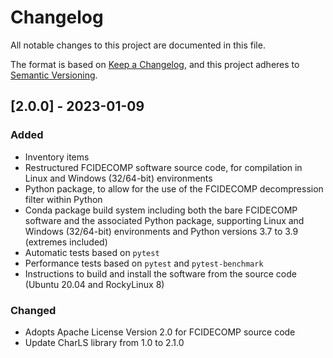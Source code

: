 # Changelog
All notable changes to this project are documented in this file.

The format is based on [Keep a Changelog](https://keepachangelog.com/en/1.0.0/),
and this project adheres to [Semantic Versioning](https://semver.org/spec/v2.0.0.html).

## [2.0.0] - 2023-01-09

### Added
- Inventory items
- Restructured FCIDECOMP software source code, for compilation in Linux and Windows (32/64-bit) environments
- Python package, to allow for the use of the FCIDECOMP decompression filter within Python
- Conda package build system including both the bare FCIDECOMP software and the associated Python package, supporting 
  Linux and Windows (32/64-bit) environments and Python versions 3.7 to 3.9 (extremes included)
- Automatic tests based on `pytest`
- Performance tests based on `pytest` and `pytest-benchmark`
- Instructions to build and install the software from the source code (Ubuntu 20.04 and RockyLinux 8) 

### Changed
- Adopts Apache License Version 2.0 for FCIDECOMP source code
- Update CharLS library from 1.0 to 2.1.0
